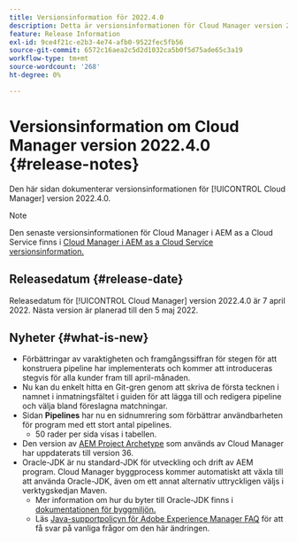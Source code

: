 ```yaml
---
title: Versionsinformation för 2022.4.0
description: Detta är versionsinformationen för Cloud Manager version 2022.4.0.
feature: Release Information
exl-id: 9ce4f21c-e2b3-4e74-afb0-9522fec5fb56
source-git-commit: 6572c16aea2c5d2d1032ca5b0f5d75ade65c3a19
workflow-type: tm+mt
source-wordcount: '268'
ht-degree: 0%

---
```


# Versionsinformation om Cloud Manager version 2022.4.0 {#release-notes}

Den här sidan dokumenterar versionsinformationen för [!UICONTROL Cloud Manager] version 2022.4.0.

>[!NOTE]
>
>Den senaste versionsinformationen för Cloud Manager i AEM as a Cloud Service finns i [Cloud Manager i AEM as a Cloud Service versionsinformation.](https://experienceleague.adobe.com/docs/experience-manager-cloud-service/content/implementing/using-cloud-manager/release-notes-cloud-manager/release-notes-cm-current.html)

## Releasedatum {#release-date}

Releasedatum för [!UICONTROL Cloud Manager] version 2022.4.0 är 7 april 2022. Nästa version är planerad till den 5 maj 2022.

## Nyheter {#what-is-new}

* Förbättringar av varaktigheten och framgångssiffran för stegen för att konstruera pipeline har implementerats och kommer att introduceras stegvis för alla kunder fram till april-månaden.
* Nu kan du enkelt hitta en Git-gren genom att skriva de första tecknen i namnet i inmatningsfältet i guiden för att lägga till och redigera pipeline och välja bland föreslagna matchningar.
* Sidan **Pipelines** har nu en sidnumrering som förbättrar användbarheten för program med ett stort antal pipelines.
   * 50 rader per sida visas i tabellen.
* Den version av [AEM Project Archetype](https://experienceleague.adobe.com/docs/experience-manager-core-components/using/developing/archetype/overview.html) som används av Cloud Manager har uppdaterats till version 36.
* Oracle-JDK är nu standard-JDK för utveckling och drift av AEM program. Cloud Manager byggprocess kommer automatiskt att växla till att använda Oracle-JDK, även om ett annat alternativ uttryckligen väljs i verktygskedjan Maven.
   * Mer information om hur du byter till Oracle-JDK finns i [dokumentationen för byggmiljön.](/help/getting-started/build-environment.md#using-java-support)
   * Läs [Java-supportpolicyn för Adobe Experience Manager FAQ](https://experienceleague.adobe.com/docs/experience-manager-65/assets/Java_Policy_for_Adobe_Experience_Manager.pdf) för att få svar på vanliga frågor om den här ändringen.
